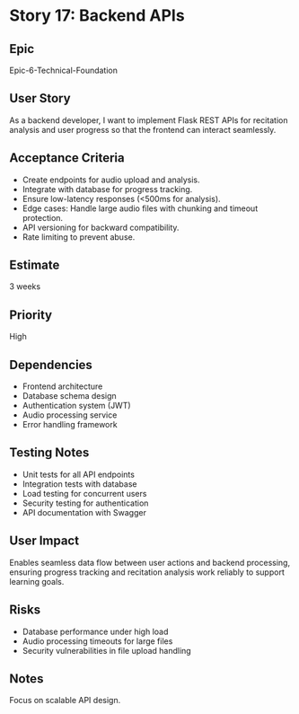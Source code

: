 # Story 17: Backend APIs

## Epic
Epic-6-Technical-Foundation

## User Story
As a backend developer, I want to implement Flask REST APIs for recitation analysis and user progress so that the frontend can interact seamlessly.

## Acceptance Criteria
- Create endpoints for audio upload and analysis.
- Integrate with database for progress tracking.
- Ensure low-latency responses (<500ms for analysis).
- Edge cases: Handle large audio files with chunking and timeout protection.
- API versioning for backward compatibility.
- Rate limiting to prevent abuse.

## Estimate
3 weeks

## Priority
High

## Dependencies
- Frontend architecture
- Database schema design
- Authentication system (JWT)
- Audio processing service
- Error handling framework

## Testing Notes
- Unit tests for all API endpoints
- Integration tests with database
- Load testing for concurrent users
- Security testing for authentication
- API documentation with Swagger

## User Impact
Enables seamless data flow between user actions and backend processing, ensuring progress tracking and recitation analysis work reliably to support learning goals.

## Risks
- Database performance under high load
- Audio processing timeouts for large files
- Security vulnerabilities in file upload handling

## Notes
Focus on scalable API design.
